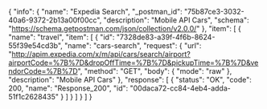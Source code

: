 {
  "info": {
    "name": "Expedia Search",
    "_postman_id": "75b87ce3-3032-40a6-9372-2b13a00f00cc",
    "description": "Mobile API Cars",
    "schema": "https://schema.getpostman.com/json/collection/v2.0.0/"
  },
  "item": [
    {
      "name": "travel",
      "item": [
        {
          "id": "7328de83-a39f-4f6b-8624-55f39e54cd3b",
          "name": "cars-search",
          "request": {
            "url": "http://apim.expedia.com/x/m/api/cars/search/airport?airportCode=%7B%7D&dropOffTime=%7B%7D&pickupTime=%7B%7D&vendorCode=%7B%7D",
            "method": "GET",
            "body": {
              "mode": "raw"
            },
            "description": "Mobile API Cars"
          },
          "response": [
            {
              "status": "OK",
              "code": 200,
              "name": "Response_200",
              "id": "00daca72-cc84-4eb4-adda-51f1c2628435"
            }
          ]
        }
      ]
    }
  ]
}